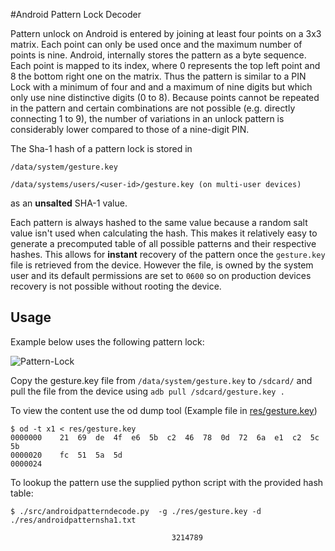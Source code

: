 #Android Pattern Lock Decoder

Pattern unlock on Android is entered by joining at least four points on a 3x3 matrix. Each
point can only be used once and the maximum number of points is nine. Android, internally
stores the pattern as a byte sequence. Each point is mapped to its index, where 0 represents
the top left point and 8 the bottom right one on the matrix. Thus the pattern is similar
to a PIN Lock with a minimum of four and and a maximum of nine digits but which only use
nine distinctive digits (0 to 8). Because points cannot be repeated in the pattern and
certain combinations are not possible (e.g. directly connecting 1 to 9), the number of
variations in an unlock pattern is considerably lower compared to those of a nine-digit PIN.

The Sha-1 hash of a pattern lock is stored in 
```
/data/system/gesture.key

/data/systems/users/<user-id>/gesture.key (on multi-user devices)
```
as an **unsalted** SHA-1 value.

Each pattern is always hashed to the same value because a random salt value isn't used
when calculating the hash. This makes it relatively easy to generate a precomputed table
of all possible patterns and their respective hashes. This allows for **instant** recovery
of the pattern once the `gesture.key` file is retrieved from the device. However the file,
is owned by the system user and its default permissions are set to `0600` so on production
devices recovery is not possible without rooting the device.

## Usage

Example below uses the following pattern lock:

![Pattern-Lock](https://git.yereaztian.ch/chris/droid-pattern-decoder/blob/master/res/img/device-2015-02-18-234613.png)

Copy the gesture.key file from `/data/system/gesture.key` to `/sdcard/` and pull the file
from the device using `adb pull /sdcard/gesture.key .`

To view the content use the od dump tool (Example file in [res/gesture.key](../master/res/gesture.key))

```
$ od -t x1 < res/gesture.key 
0000000    21  69  de  4f  e6  5b  c2  46  78  0d  72  6a  e1  c2  5c  5b
0000020    fc  51  5a  5d                                                
0000024
```

To lookup the pattern use the supplied python script with the provided hash table:

```
$ ./src/androidpatterndecode.py  -g ./res/gesture.key -d ./res/androidpatternsha1.txt 

                                    3214789 
```
